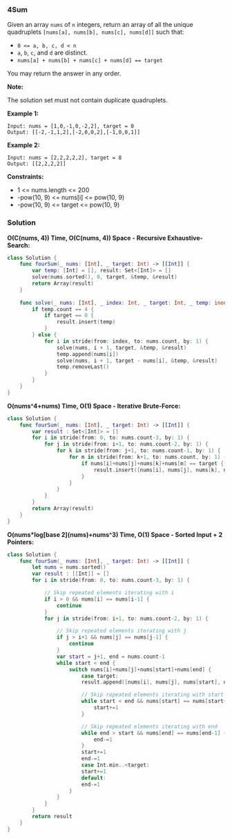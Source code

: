 
### 4Sum

Given an array `nums` of `n` integers, return an array of all the unique quadruplets `[nums[a], nums[b], nums[c], nums[d]]` such that:

* `0 <= a, b, c, d < n`
* `a`, `b`, `c`, and `d` are distinct.
* `nums[a] + nums[b] + nums[c] + nums[d] == target`

You may return the answer in any order.

__Note:__

The solution set must not contain duplicate quadruplets.

__Example 1:__
```
Input: nums = [1,0,-1,0,-2,2], target = 0
Output: [[-2,-1,1,2],[-2,0,0,2],[-1,0,0,1]]
```
__Example 2:__
```
Input: nums = [2,2,2,2,2], target = 8
Output: [[2,2,2,2]]
```

__Constraints:__
* 1 <= nums.length <= 200
* -pow(10, 9) <= nums[i] <= pow(10, 9)
* -pow(10, 9) <= target <= pow(10, 9)

### Solution
__O(C(nums, 4)) Time, O(C(nums, 4)) Space - Recursive Exhaustive-Search:__
```Swift
class Solution {
    func fourSum(_ nums: [Int], _ target: Int) -> [[Int]] {
        var temp: [Int] = [], result: Set<[Int]> = []
        solve(nums.sorted(), 0, target, &temp, &result)
        return Array(result)
    }
    
    func solve(_ nums: [Int], _ index: Int, _ target: Int, _ temp: inout [Int], _ result: inout Set<[Int]>) {
        if temp.count == 4 {
            if target == 0 {
                result.insert(temp)
            }
        } else {
            for i in stride(from: index, to: nums.count, by: 1) {
                solve(nums, i + 1, target, &temp, &result)
                temp.append(nums[i])
                solve(nums, i + 1, target - nums[i], &temp, &result)
                temp.removeLast()
            }
        }
    }
}
```
__O(nums^4+nums) Time, O(1) Space - Iterative Brute-Force:__
```Swift
class Solution {
    func fourSum(_ nums: [Int], _ target: Int) -> [[Int]] {
        var result : Set<[Int]> = []
        for i in stride(from: 0, to: nums.count-3, by: 1) {
            for j in stride(from: i+1, to: nums.count-2, by: 1) {
                for k in stride(from: j+1, to: nums.count-1, by: 1) {
                    for m in stride(from: k+1, to: nums.count, by: 1) {
                        if nums[i]+nums[j]+nums[k]+nums[m] == target {
                            result.insert([nums[i], nums[j], nums[k], nums[m]].sorted())
                        }
                    }
                }
            }
        }
        return Array(result)
    }
}
```
__O(nums*log\[base 2\](nums)+nums^3) Time, O(1) Space - Sorted Input + 2 Pointers:__
```Swift
class Solution {
    func fourSum(_ nums: [Int], _ target: Int) -> [[Int]] {
        let nums = nums.sorted()
        var result : [[Int]] = []
        for i in stride(from: 0, to: nums.count-3, by: 1) {

            // Skip repeated elements iterating with i
            if i > 0 && nums[i] == nums[i-1] {
                continue
            }
            for j in stride(from: i+1, to: nums.count-2, by: 1) {

                // Skip repeated elements iterating with j
                if j > i+1 && nums[j] == nums[j-1] {
                    continue
                }
                var start = j+1, end = nums.count-1
                while start < end {
                    switch nums[i]+nums[j]+nums[start]+nums[end] {
                        case target:
                        result.append([nums[i], nums[j], nums[start], nums[end]])

                        // Skip repeated elements iterating with start
                        while start < end && nums[start] == nums[start+1] {
                            start+=1
                        }

                        // Skip repeated elements iterating with end
                        while end > start && nums[end] == nums[end-1] {
                            end-=1
                        }
                        start+=1
                        end-=1
                        case Int.min..<target:
                        start+=1
                        default:
                        end-=1
                    }
                }
            }
        }
        return result
    }
}
```
